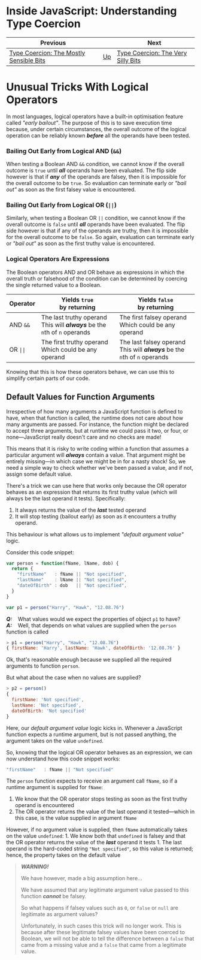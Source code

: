 # Inside JavaScript: Understanding Type Coercion

| Previous | | Next |
|---|---|---|
| [Type Coercion: The Mostly Sensible Bits](../3/) | [Up](/chriswhealy/understanding-javascript-type-coercion) | [Type Coercion: The Very Silly Bits](../5/)

# Unusual Tricks With Logical Operators

In most languages, logical operators have a built-in optimisation feature called *"early bailout"*.
The purpose of this is to save execution time because, under certain circumstances, the overall outcome of the logical operation can be reliably known ***before*** all the operands have been tested.

### Bailing Out Early from Logical AND (`&&`)

When testing a Boolean AND `&&` condition, we cannot know if the overall outcome is `true` until ***all*** operands have been evaluated.
The flip side however is that if ***any*** of the operands are falsey, then it is impossible for the overall outcome to be `true`.
So evaluation can terminate early or *"bail out"* as soon as the first falsey value is encountered.

### Bailing Out Early from Logical OR (`||`)

Similarly, when testing a Boolean OR `||` condition, we cannot know if the overall outcome is `false` until ***all*** operands have been evaluated.
The flip side however is that if any of the operands are truthy, then it is impossible for the overall outcome to be `false`.
So again, evaluation can terminate early or *"bail out"* as soon as the first truthy value is encountered.

### Logical Operators Are Expressions

The Boolean operators AND and OR behave as expressions in which the overall truth or falsehood of the condition can be determined by coercing the single returned value to a Boolean.

| Operator | Yields `true`<br>by returning | Yields `false`<br>by returning
|---|---|---
| AND `&&` | The last truthy operand<br>This will ***always*** be the `n`th of `n` operands | The first falsey operand<br>Which could be any operand
| OR `\|\|` | The first truthy operand<br>Which could be any operand | The last falsey operand<br>This will ***always*** be the `n`th of `n` operands

Knowing that this is how these operators behave, we can use this to simplify certain parts of our code.

## Default Values for Function Arguments

Irrespective of how many arguments a JavaScript function is defined to have, when that function is called, the runtime does not care about how many arguments are passed.
For instance, the function might be declared to accept three arguments, but at runtime we could pass it two, or four, or none&mdash;JavaScript really doesn't care and no checks are made!

This means that it is risky to write coding within a function that assumes a particular argument will ***always*** contain a value.
That argument might be entirely missing&mdash;in which case we might be in for a nasty shock!
So, we need a simple way to check whether we've been passed a value, and if not, assign some default value.

There's a trick we can use here that works only because the OR operator behaves as an expression that returns its first truthy value (which will always be the last operand it tests).
Specifically:

1. It always returns the value of the ***last*** tested operand
1. It will stop testing (bailout early) as soon as it encounters a truthy operand.

This behaviour is what allows us to implement *"default argument value"* logic.

Consider this code snippet:

```javascript
var person = function(fName, lName, dob) {
  return {
    "firstName"   : fName || "Not specified",
    "lastName"    : lName || "Not specified",
    "dateOfBirth" : dob   || "Not specified",
  }
}

var p1 = person("Harry", "Hawk", "12.08.76")
```

***Q:***&nbsp;&nbsp;&nbsp; What values would we expect the properties of object `p1` to have?<br>
***A:***&nbsp;&nbsp;&nbsp; Well, that depends on what values are supplied when the `person` function is called

```javascript
> p1 = person("Harry", "Hawk", "12.08.76")
{ firstName: 'Harry', lastName: 'Hawk', dateOfBirth: '12.08.76' }
```

Ok, that's reasonable enough because we supplied all the required arguments to function `person`.

But what about the case when no values are supplied?

```javascript
> p2 = person()
{
  firstName: 'Not specified',
  lastName: 'Not specified',
  dateOfBirth: 'Not specified'
}
```

Here, our *default argument value* logic kicks in.
Whenever a JavaScript function expects a runtime argument, but is not passed anything, the argument takes on the value `undefined`.

So, knowing that the logical OR operator behaves as an expression, we can now understand how this code snippet works:

```javascript
"firstName"   : fName || "Not specified"
```

The `person` function expects to receive an argument call `fName`, so if a runtime argument is supplied for `fName`:
  1. We know that the OR operator stops testing as soon as the first truthy operand is encountered
  1. The OR operator returns the value of the last operand it tested&mdash;which in this case, is the value supplied in argument `fName`

However, if no argument value is supplied, then `fName` automatically takes on the value `undefined`:
    1. We know both that `undefined` is falsey and that the OR operator returns the value of the ***last*** operand it tests
    1. The last operand is the hard-coded string `"Not specified"`, so this value is returned; hence, the property takes on the default value


> ***WARNING!***
>
> We have however, made a big assumption here...
>
> We have assumed that any legitimate argument value passed to this function ***cannot*** be falsey.
>
> So what happens if falsey values such as `0`, or `false` or `null` are legitimate as argument values?
>
> Unfortunately, in such cases this trick will no longer work.
> This is because after these legitimate falsey values have been coerced to Boolean, we will not be able to tell the difference between a `false` that came from a missing value and a `false` that came from a legitimate value.
